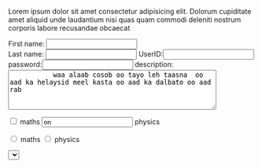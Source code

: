 <!DOCTYPE html>
<html lang="en">
<head>
    <title>text input control </title>
    <link rel="style sheet" href="style.css">
</head>
<body>
    <p>
Lorem ipsum dolor sit amet consectetur 
adipisicing elit. Dolorum cupiditate amet 
aliquid unde laudantium nisi quas quam 
commodi deleniti nostrum corporis labore
 recusandae obcaecat
    </p>
<form>
    First name: <input type="text" name="mumtaas"/>
    <br>
    Last name: <input type="text" name=" awil"
</form>
<form>
    UserID:<input type="text" name="User _ID"/>
    <br> 
    password:<input type=" password" name="password"/>
    <form> 
        description:<br/>
        <textarea rows="5" cols="50" name ="description"/>
           waa alaab cosob oo tayo leh taasna  oo aad ka helaysid meel kasta oo aad ka dalbato oo aad rab 
        </textarea>
    </form>
<form>
    <input type = "checkbox" name="maths" value="on"> maths
    <input type="check box" name="physics" value="on"> physics
</form>
<form>
    <input type="radio" name="subject" value="maths"> maths
    <input type="radio" name="subject" value="physics"> physics
</form> 
<form>
    <select name="drop down"
</form>
</body>
</html>
